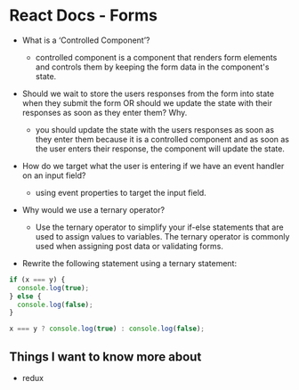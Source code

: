 # React Docs - Forms

- What is a ‘Controlled Component’?

  - controlled component is a component that renders form elements and controls them by keeping the form data in the component's state.

- Should we wait to store the users responses from the form into state when they submit the form OR should we update the state with their responses as soon as they enter them? Why.

  - you should update the state with the users responses as soon as they enter them because it is a controlled component and as soon as the user enters their response, the component will update the state.

- How do we target what the user is entering if we have an event handler on an input field?

  - using event properties to target the input field.

- Why would we use a ternary operator?

  - Use the ternary operator to simplify your if-else statements that are used to assign values to variables. The ternary operator is commonly used when assigning post data or validating forms.

- Rewrite the following statement using a ternary statement:

```js
if (x === y) {
  console.log(true);
} else {
  console.log(false);
}
```

```js
x === y ? console.log(true) : console.log(false);
```

## Things I want to know more about

- redux
